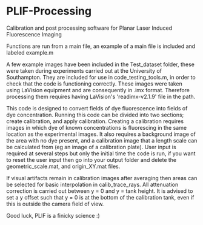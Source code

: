 # PLIF-Processing
Calibration and post processing software for Planar Laser Induced Fluorescence Imaging

Functions are run from a main file, an example of a main file is included and labeled example.m

A few example images have been included in the Test_dataset folder, these were taken during experiments carried out at the University of Southampton.
They are included for use in code_testing_tools.m, in order to check that the code is functioning correctly.
These images were taken using LaVision equipment and are consequently in .imx format. Therefore processing them requires having LaVision's 'readimx-v2.1.9' file in the path.

This code is designed to convert fields of dye fluorescence into fields of dye concentration.
Running this code can be divided into two sections; create calibration, and apply calibration. 
Creating a calibration requires images in which dye of known concentrations is fluorescing in the same location as the experimental images.
It also requires a background image of the area with no dye present, and a calibration image that a length scale can be calculated from (eg an image of a calibration plate).
User input is required at several steps but only the initial time the code is run, if you want to reset the user input then go into your output folder and delete the geometric_scale.mat, and origin_XY.mat files.

If visual artifacts remain in calibration images after averaging then areas can be selected for basic interpolation in calib_trace_rays.
All attenuation correction is carried out between y = 0 and y = tank height. It is advised to set a y offset such that y = 0  is at the bottom of the calibration tank, even if this is outside the camera field of view.

Good luck, PLIF is a finicky science :)